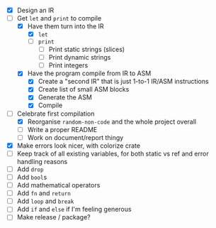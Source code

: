 - [x] Design an IR
- [ ] Get `let` and `print` to compile
  - [x] Have them turn into the IR
    - [x] `let`
    - [ ] `print`
      - [ ] Print static strings (slices)
      - [ ] Print dynamic strings
      - [ ] Print integers
  - [x] Have the program compile from IR to ASM
    - [x] Create a "second IR" that is just 1-to-1 IR/ASM instructions
    - [x] Create list of small ASM blocks
    - [x] Generate the ASM
    - [x] Compile
- [ ] Celebrate first compilation
  - [x] Reorganise `random-non-code` and the whole project overall
  - [ ] Write a proper README
  - [ ] Work on document/report thingy
- [x] Make errors look nicer, with colorize crate
- [ ] Keep track of all existing variables, for both static vs ref and error handling reasons
- [ ] Add `drop`
- [ ] Add `bool`s
- [ ] Add mathematical operators
- [ ] Add `fn` and `return`
- [ ] Add `loop` and `break`
- [ ] Add `if` and `else` if I'm feeling generous
- [ ] Make release / package?